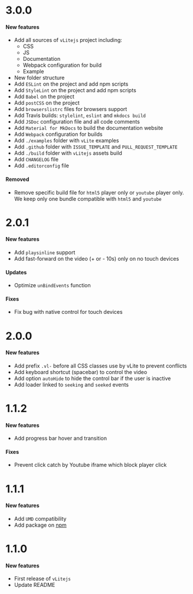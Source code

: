 # 3.0.0

#### New features

* Add all sources of `vLitejs` project including:
    * CSS
    * JS
    * Documentation
    * Webpack configuration for build
    * Example
* New folder structure
* Add `ESLint` on the project and add npm scripts
* Add `StyleLint` on the project and add npm scripts
* Add `Babel` on the project
* Add `postCSS` on the project
* Add `browserslistrc` files for browsers support
* Add Travis builds: `stylelint`, `eslint` and `mkdocs build`
* Add `JSDoc` configuration file and all code comments
* Add `Material for MkDocs` to build the documentation website
* Add `Webpack` configuration for builds
* Add `./examples` folder with `vLite` examples
* Add `.github` folder with `ISSUE_TEMPLATE` and `PULL_REQUEST_TEMPLATE`
* Add `./build` folder with `vLitejs` assets build
* Add `CHANGELOG` file
* Add `.editorconfig` file

#### Removed

* Remove specific build file for `html5` player only or `youtube` player only. We keep only one bundle compatible with `html5` and `youtube`


# 2.0.1

#### New features

* Add `playsinline` support
* Add fast-forward on the video (+ or - 10s) only on no touch devices

#### Updates

* Optimize `unBindEvents` function

#### Fixes

* Fix bug with native control for touch devices


# 2.0.0

#### New features

* Add prefix `.vl-` before all CSS classes use by vLite to prevent conflicts
* Add keyboard shortcut (spacebar) to control the video
* Add option `autoHide` to hide the control bar if the user is inactive
* Add loader linked to `seeking` and `seeked` events


# 1.1.2

#### New features

* Add progress bar hover and transition

#### Fixes

* Prevent click catch by Youtube iframe which block player click


# 1.1.1

#### New features

* Add `UMD` compatibility
* Add package on [npm](https://www.npmjs.com/package/vlitejs)


# 1.1.0

#### New features

* First release of `vLitejs`
* Update README

